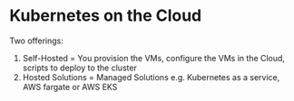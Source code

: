 # Kubernetes on the Cloud

Two offerings:

1. Self-Hosted = You provision the VMs, configure the VMs in the Cloud, scripts to deploy to the cluster
2. Hosted Solutions = Managed Solutions e.g. Kubernetes as a service, AWS fargate or AWS EKS
